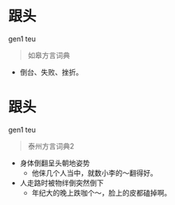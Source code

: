 # 跟头
gen1 teu
> 如皋方言词典
- 倒台、失败、挫折。


# 跟头
gen1 teu
> 泰州方言词典2
- 身体倒翻呈头朝地姿势
  - 他俫几个人当中，就数小李的～翻得好。
- 人走路时被物绊倒突然倒下
  - 年纪大的晚上跌咖个～，脸上的皮都磕掉啊。